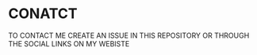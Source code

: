# CONATCT
TO CONTACT ME CREATE AN ISSUE IN THIS REPOSITORY OR THROUGH THE SOCIAL LINKS ON MY WEBISTE
